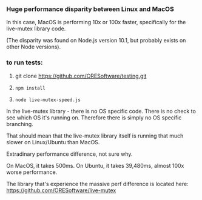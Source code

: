 

### Huge performance disparity between Linux and MacOS

In this case, MacOS is performing 10x or 100x faster, specifically
for the live-mutex library code.

(The disparity was found on Node.js version 10.1, but probably exists on other Node versions).

### to run tests:

1. git clone https://github.com/ORESoftware/testing.git

2. `npm install`

3. `node live-mutex-speed.js`


In the live-mutex library - there is no OS specific code.
There is no check to see which OS it's running on.
Therefore there is simply no OS specific branching.

That should mean that the live-mutex library itself is running
that much slower on Linux/Ubuntu than MacOS.

Extradinary performance difference, not sure why.

On MacOS, it takes 500ms. On Ubuntu, it takes 39,480ms, almost 100x worse performance.

The library that's experience the massive perf difference is located here:
https://github.com/ORESoftware/live-mutex